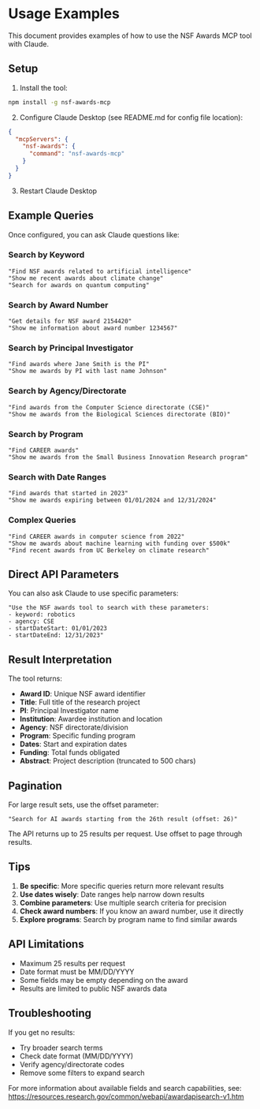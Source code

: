 # Usage Examples

This document provides examples of how to use the NSF Awards MCP tool with Claude.

## Setup

1. Install the tool:
```bash
npm install -g nsf-awards-mcp
```

2. Configure Claude Desktop (see README.md for config file location):
```json
{
  "mcpServers": {
    "nsf-awards": {
      "command": "nsf-awards-mcp"
    }
  }
}
```

3. Restart Claude Desktop

## Example Queries

Once configured, you can ask Claude questions like:

### Search by Keyword
```
"Find NSF awards related to artificial intelligence"
"Show me recent awards about climate change"
"Search for awards on quantum computing"
```

### Search by Award Number
```
"Get details for NSF award 2154420"
"Show me information about award number 1234567"
```

### Search by Principal Investigator
```
"Find awards where Jane Smith is the PI"
"Show me awards by PI with last name Johnson"
```

### Search by Agency/Directorate
```
"Find awards from the Computer Science directorate (CSE)"
"Show me awards from the Biological Sciences directorate (BIO)"
```

### Search by Program
```
"Find CAREER awards"
"Show me awards from the Small Business Innovation Research program"
```

### Search with Date Ranges
```
"Find awards that started in 2023"
"Show me awards expiring between 01/01/2024 and 12/31/2024"
```

### Complex Queries
```
"Find CAREER awards in computer science from 2022"
"Show me awards about machine learning with funding over $500k"
"Find recent awards from UC Berkeley on climate research"
```

## Direct API Parameters

You can also ask Claude to use specific parameters:

```
"Use the NSF awards tool to search with these parameters:
- keyword: robotics
- agency: CSE
- startDateStart: 01/01/2023
- startDateEnd: 12/31/2023"
```

## Result Interpretation

The tool returns:
- **Award ID**: Unique NSF award identifier
- **Title**: Full title of the research project
- **PI**: Principal Investigator name
- **Institution**: Awardee institution and location
- **Agency**: NSF directorate/division
- **Program**: Specific funding program
- **Dates**: Start and expiration dates
- **Funding**: Total funds obligated
- **Abstract**: Project description (truncated to 500 chars)

## Pagination

For large result sets, use the offset parameter:

```
"Search for AI awards starting from the 26th result (offset: 26)"
```

The API returns up to 25 results per request. Use offset to page through results.

## Tips

1. **Be specific**: More specific queries return more relevant results
2. **Use dates wisely**: Date ranges help narrow down results
3. **Combine parameters**: Use multiple search criteria for precision
4. **Check award numbers**: If you know an award number, use it directly
5. **Explore programs**: Search by program name to find similar awards

## API Limitations

- Maximum 25 results per request
- Date format must be MM/DD/YYYY
- Some fields may be empty depending on the award
- Results are limited to public NSF awards data

## Troubleshooting

If you get no results:
- Try broader search terms
- Check date format (MM/DD/YYYY)
- Verify agency/directorate codes
- Remove some filters to expand search

For more information about available fields and search capabilities, see:
https://resources.research.gov/common/webapi/awardapisearch-v1.htm
